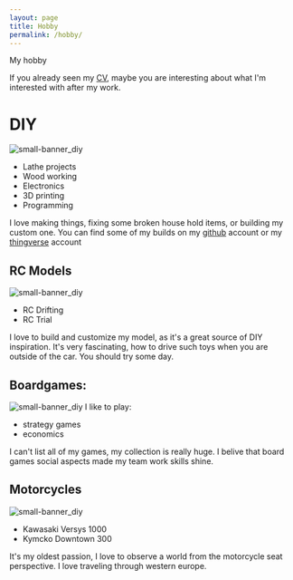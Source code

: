 ```yaml
---
layout: page
title: Hobby
permalink: /hobby/
---
```

My hobby

If you already seen my [CV](http://wojciech.zarski.net/cv/), maybe you are interesting about what I'm interested with after my work. 

# DIY
![small-banner_diy](assets/hobby/small-banner-diy.png)
* Lathe projects
* Wood working
* Electronics
* 3D printing
* Programming

I love making things, fixing some broken house hold items, or building my custom one. 
You can find some of my builds on my [github](https://github.com/sratatata) account or my [thingverse]( https://www.thingiverse.com/lezacy_bykiem/designs) account

## RC Models
![small-banner_diy](assets/hobby/small-banner-rc.png)
* RC Drifting
* RC Trial

I love to build and customize my model, as it's a great source of DIY inspiration. 
It's very fascinating, how to drive such toys when you are outside of the car. You should try some day.

## Boardgames:
![small-banner_diy](assets/hobby/small-banner-bg.png)
I like to play:
* strategy games 
* economics 
 
I can't list all of my games, my collection is really huge. I belive that board games social aspects made my team work skills shine. 

## Motorcycles
![small-banner_diy](assets/hobby/small-banner-moto.png)
* Kawasaki Versys 1000
* Kymcko Downtown 300

It's my oldest passion, I love to observe a world from the motorcycle seat perspective.
I love traveling through western europe. 
